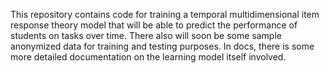 This repository contains code for training a temporal multidimensional item
response theory model that will be able to predict the performance of students
on tasks over time. There also will soon be some sample anonymized data for
training and testing purposes. In docs, there is  some more detailed
documentation on the learning model itself involved.

